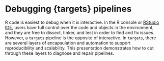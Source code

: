 # Debugging {targets} pipelines

R code is easiest to debug when it is interactive. In the R console or [RStudio IDE](https://www.rstudio.com/products/rstudio/), users have full control over the code and objects in the environment, and they are free to dissect, tinker, and test in order to find and fix issues. However, a `targets` pipeline is the opposite of interactive. In `targets`, there are several layers of encapsulation and automation to support reproducibility and scalability. This presentation demonstrates how to cut through these layers to diagnose and repair pipelines.
